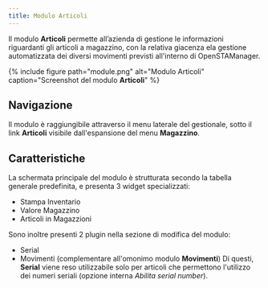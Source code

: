 ```yaml
---
title: Modulo Articoli
---
```


Il modulo **Articoli** permette all’azienda di gestione le informazioni riguardanti gli articoli a magazzino, con la relativa giacenza ela gestione automatizzata dei diversi movimenti previsti all'interno di OpenSTAManager.

{% include figure path="module.png" alt="Modulo Articoli" caption="Screenshot del modulo **Articoli**" %}

## Navigazione

Il modulo è raggiungibile attraverso il menu laterale del gestionale, sotto il link **Articoli** visibile dall'espansione del menu **Magazzino**.

## Caratteristiche

La schermata principale del modulo è strutturata secondo la tabella generale predefinita, e presenta 3 widget specializzati:
 - Stampa Inventario
 - Valore Magazzino
 - Articoli in Magazzioni

Sono inoltre presenti 2 plugin nella sezione di modifica del modulo:
 - Serial
 - Movimenti (complementare all'omonimo modulo **Movimenti**)
Di questi, **Serial** viene reso utilizzabile solo per articoli che permettono l'utilizzo dei numeri seriali (opzione interna *Abilita serial number*).
